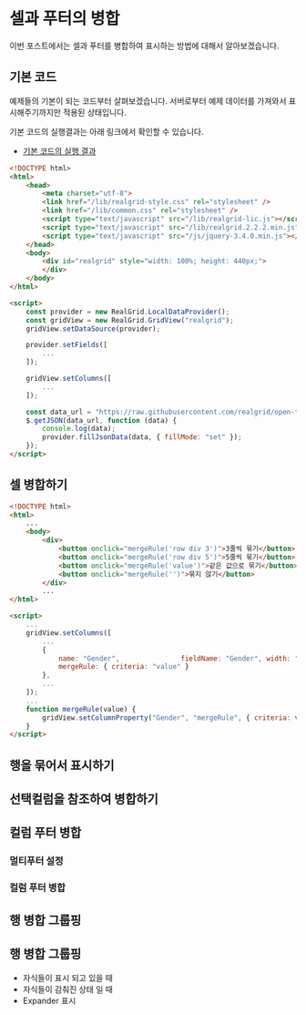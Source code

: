 # 셀과 푸터의 병합

이번 포스트에서는 셀과 푸터를 병합하여 표시하는 방법에 대해서 알아보겠습니다.


## 기본 코드

예제들의 기본이 되는 코드부터 살펴보겠습니다.
서버로부터 예제 데이터를 가져와서 표시해주기까지만 적용된 상태입니다.

기본 코드의 실행결과는 아래 링크에서 확인할 수 있습니다.
* [기본 코드의 실행 결과](http://10bun.tv/samples/realgrid2/part-1/08/step-00.html)

``` html
<!DOCTYPE html>
<html>
	<head>
		<meta charset="utf-8">
		<link href="/lib/realgrid-style.css" rel="stylesheet" />
		<link href="/lib/common.css" rel="stylesheet" />
		<script type="text/javascript" src="/lib/realgrid-lic.js"></script>
		<script type="text/javascript" src="/lib/realgrid.2.2.2.min.js"></script>
		<script type="text/javascript" src="/js/jquery-3.4.0.min.js"></script>
	</head>
	<body>
		<div id="realgrid" style="width: 100%; height: 440px;">
		</div>
	</body>
</html>

<script>
    const provider = new RealGrid.LocalDataProvider();
    const gridView = new RealGrid.GridView("realgrid");
    gridView.setDataSource(provider);

    provider.setFields([
		...
    ]);

    gridView.setColumns([
		...
    ]);

    const data_url = "https://raw.githubusercontent.com/realgrid/open-tutorial/main/datas/data-003.json";
    $.getJSON(data_url, function (data) {
        console.log(data);
        provider.fillJsonData(data, { fillMode: "set" });
    });
</script>
```


## 셀 병합하기

``` html
<!DOCTYPE html>
<html>
	...
	<body>
		<div>
			<button onclick="mergeRule('row div 3')">3줄씩 묶기</button>
			<button onclick="mergeRule('row div 5')">5줄씩 묶기</button>
			<button onclick="mergeRule('value')">같은 값으로 묶기</button>
			<button onclick="mergeRule('')">묶지 않기</button>
		</div>
		...
</html>

<script>
	...
    gridView.setColumns([
		...
		{ 
			name: "Gender",               fieldName: "Gender", width: "40",
			mergeRule: { criteria: "value" }
		},
		...		
    ]);
	...	
	function mergeRule(value) {
		gridView.setColumnProperty("Gender", "mergeRule", { criteria: value });
	}
</script>
```

## 행을 묶어서 표시하기

## 선택컬럼을 참조하여 병합하기

## 컬럼 푸터 병합

### 멀티푸터 설정

### 컬럼 푸터 병합

## 행 병합 그룹핑

## 행 병합 그룹핑

* 자식들이 표시 되고 있을 때
* 자식들이 감춰진 상태 일 때
* Expander 표시

